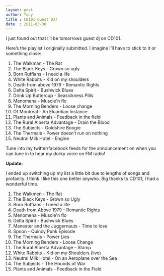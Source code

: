 ```yaml
---
layout: post
author: Tony
title : CD101 Guest DJ!
date  : 2011-05-30
---
```


I just found out that I’ll be tomorrows guest dj on CD101.

Here’s the playlist I originally submitted. I imagine I’ll have to stick to it or something close:

1. The Walkman - The Rat
1. The Black Keys - Grown so ugly
1. Born Ruffians - I need a life
1. White Rabbits - Kid on my shoulders
1. Death from above 1979 - Romantic Rights
1. Delta Spirit - Bushwick Blues
1. Drink Up Buttercup - Seasickness Pills
1. Menomena - Muscle'n flo
1. The Morning Benders - Loose change
1. Of Montreal - An Eluardian Instance
1. Plants and Animals - Feedback in the field
1. The Rural Alberta Advantage - Drain the Blood
1. The Subjects - Goldshire Boogie
1. The Thermals - Power doesn’t run on nothing
1. Neutral Milk Hotel - Engine

Tune into my twitter/facebook feeds for the announcement on when you can tune in to hear my dorky voice on FM radio!

**Update:**

I ended up switching up my list a little bit due to lengths of songs and profanity. I think I like this one better anywho. Big thanks to CD101, I had a wonderful time.

1. The Walkmen - The Rat
1. The Black Keys - Grown so Ugly
1. Born Ruffians - I need a life
1. Death from Above 1979 - Romantic Rights
1. Menomena - Muscle'n flo
1. Delta Spirit - Bushwick Blues
1. Maneater and the Juggernauts - Time to lose
1. Spoon - Quincy Punk Episode
1. The Thermals - Power Lies
1. The Morning Benders - Loose Change
1. The Rural Alberta Advantage - Stamp
1. White Rabbits - Kid on my Shoulders (live)
1. Neutral Milk Hotel - On an Aeroplane over the Sea
1. The Subjects - The Hounds of War
1. Plants and Animals - Feedback in the Field
